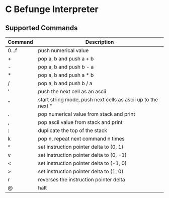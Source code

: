 # C Befunge Interpreter

## Supported Commands

| Command | Description                                                  |
| ------- | ------------------------------------------------------------ |
| 0...f   | push numerical value                                         |
| +       | pop a, b and push a + b                                      |
| -       | pop a, b and push b - a                                      |
| *       | pop a, b and push a * b                                      |
| /       | pop a, b and push b / a                                      |
| '       | push the next cell as an ascii                               |
| "       | start string mode, push next cells as ascii up to the next " |
| .       | pop numerical value from stack and print                     |
| ,       | pop ascii value from stack and print                         |
| :       | duplicate the top of the stack                               |
| k       | pop n, repeat next command n times                           |
| ^       | set instruction pointer delta to (0, 1)                      |
| v       | set instruction pointer delta to (0, -1)                     |
| <       | set instruction pointer delta to (-1, 0)                     |
| >       | set instruction pointer delta to (1, 0)                      |
| r       | reverses the instruction pointer delta                       |
| @       | halt                                                         |
